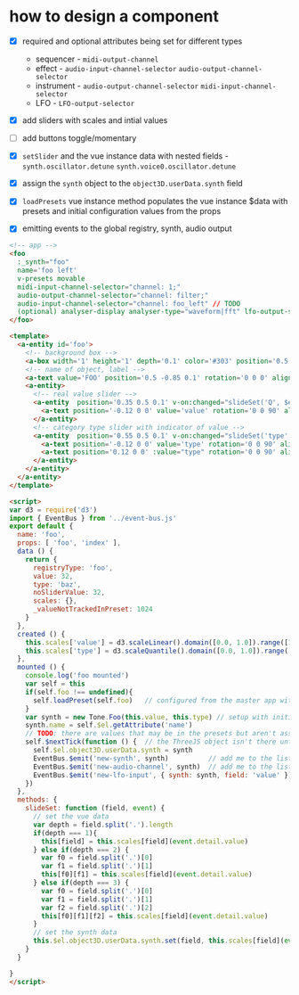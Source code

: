 # how to design a component

* [x] required and optional attributes being set for different types
  * sequencer - `midi-output-channel`
  * effect - `audio-input-channel-selector` `audio-output-channel-selector`
  * instrument - `audio-output-channel-selector` `midi-input-channel-selector`
  * LFO - `LFO-output-selector`

* [x] add sliders with scales and intial values
* [ ] add buttons toggle/momentary
* [x] `setSlider` and the vue instance data with nested fields - `synth.oscillator.detune` `synth.voice0.oscillator.detune`
* [x] assign the `synth` object to the `object3D.userData.synth` field
* [x] `loadPresets` vue instance method populates the vue instance $data with presets and initial configuration values from the props
* [x] emitting events to the global registry, synth, audio output

```html
<!-- app -->
<foo
  :_synth="foo"
  name='foo left'
  v-presets movable
  midi-input-channel-selector="channel: 1;"
  audio-output-channel-selector="channel: filter;"
  audio-input-channel-selector="channel: foo_left" // TODO
  (optional) analyser-display analyser-type="waveform|fft" lfo-output-selector >
</foo>
```

```html
<template>
  <a-entity id='foo'>
    <!-- background box -->
    <a-box width='1' height='1' depth='0.1' color='#303' position='0.5 -0.5 0'></a-box>
    <!-- name of object, label -->
    <a-text value='FOO' position='0.5 -0.85 0.1' rotation='0 0 0' align='center'></a-text>
    <a-entity>
      <!-- real value slider -->
      <a-entity  position='0.35 0.5 0.1' v-on:changed="slideSet('Q', $event)" :slider="['initialValue: ', scales['value'].invert(value), ';'].join('')" scale='0.5 0.5 0.5'>
        <a-text position='-0.12 0 0' value='value' rotation='0 0 90' align='center'></a-text>
      </a-entity>
      <!-- category type slider with indicator of value -->
      <a-entity  position='0.55 0.5 0.1' v-on:changed="slideSet('type', $event)" :slider="['initialValue: ', scales['type'].invertExtent(type)[0], ';'].join('')" scale='0.5 0.5 0.5'>
        <a-text position='-0.12 0 0' value='type' rotation='0 0 90' align='center'></a-text>
        <a-text position='0.12 0 0' :value="type" rotation='0 0 90' align='center'></a-text>
      </a-entity>
    </a-entity>      
  </a-entity>
</template>

<script>
var d3 = require('d3')
import { EventBus } from '../event-bus.js'
export default {
  name: 'foo',
  props: [ 'foo', 'index' ],
  data () {
    return {
      registryType: 'foo',
      value: 32,
      type: 'baz',
      noSliderValue: 32,
      scales: {},
      _valueNotTrackedInPreset: 1024
    }
  },
  created () {
    this.scales['value'] = d3.scaleLinear().domain([0.0, 1.0]).range([1.0, 512.0])            // real value scale
    this.scales['type'] = d3.scaleQuantile().domain([0.0, 1.0]).range(['baz', 'cat', 'dog'])  // category scale
  },
  mounted () {
    console.log('foo mounted')
    var self = this
    if(self.foo !== undefined){      
      self.loadPreset(self.foo)   // configured from the master app with settings
    }
    var synth = new Tone.Foo(this.value, this.type) // setup with initial values
    synth.name = self.$el.getAttribute('name')
    // TODO: there are values that may be in the presets but aren't associated to sliders, set the synth object for those fields... that would usually happen automatically because they were associated with slider objects that update the synth object when their respective aframe component update function is called
    self.$nextTick(function () {  // the ThreeJS object isn't there until the next tick so put off assigning anything to the userData
      self.$el.object3D.userData.synth = synth
      EventBus.$emit('new-synth', synth)          // add me to the list of things
      EventBus.$emit('new-audio-channel', synth)  // add me to the list of audio inputs things with audio outputs can connect to      
      EventBus.$emit('new-lfo-input', { synth: synth, field: 'value' }) // add the field 'value' and my synth object to the list of available LFO targets
    })
  },
  methods: {
    slideSet: function (field, event) {
      // set the vue data
      var depth = field.split('.').length
      if(depth === 1){
        this[field] = this.scales[field](event.detail.value)
      } else if(depth === 2) {
        var f0 = field.split('.')[0]
        var f1 = field.split('.')[1]
        this[f0][f1] = this.scales[field](event.detail.value)
      } else if(depth === 3) {
        var f0 = field.split('.')[0]
        var f1 = field.split('.')[1]
        var f2 = field.split('.')[2]
        this[f0][f1][f2] = this.scales[field](event.detail.value)
      }
      // set the synth data
      this.$el.object3D.userData.synth.set(field, this.scales[field](event.detail.value))
    }    
  }

}
</script>
```
